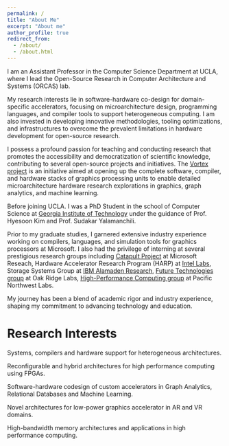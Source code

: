 ```yaml
---
permalink: /
title: "About Me"
excerpt: "About me"
author_profile: true
redirect_from: 
  - /about/
  - /about.html
---
```


I am an Assistant Professor in the Computer Science Department at UCLA, where I lead the Open-Source Research in Computer Architecture and Systems (ORCAS) lab.

 My research interests lie in software-hardware co-design for domain-specific accelerators, focusing on microarchitecture design, programming languages, and compiler tools to support heterogeneous computing. I am also invested in developing innovative methodologies, tooling optimizations, and infrastructures to overcome the prevalent limitations in hardware development for open-source research.

I possess a profound passion for teaching and conducting research that promotes the accessibility and democratization of scientific knowledge, contributing to several open-source projects and initiatives. The [Vortex project](https://vortex.cc.gatech.edu/)  is an initiative aimed at opening up the complete software, compiler, and hardware stacks of graphics processing units to enable detailed microarchitecture hardware research explorations in graphics, graph analytics, and machine learning.

Before joining UCLA. I was a PhD Student in the school of Computer Science at [Georgia Institute of Technology](https://www.cc.gatech.edu/) under the guidance of Prof. Hyesoon Kim and Prof. Sudakar Yalamanchili.

Prior to my graduate studies, I garnered extensive industry experience working on compilers, languages, and simulation tools for graphics processors at Microsoft. I also had the privilege of interning at several prestigious research groups including [Catapult Project](https://www.microsoft.com/en-us/research/project/project-catapult/) at Microsoft Reseach, Hardware Accelerator Research Program (HARP) at [Intel Labs](https://www.intel.com/content/www/us/en/research/overview.html), Storage Systems Group at [IBM Alamaden Research](https://research.ibm.com/labs/almaden/), [Future Technologies group](https://www.ornl.gov/group/ft) at Oak Ridge Labs, [High-Performance Computing group](https://www.pnnl.gov/high-performance-computing) at Pacific Northwest Labs.

My journey has been a blend of academic rigor and industry experience, shaping my commitment to advancing technology and education.

Research Interests
======

Systems, compilers and hardware support for heterogeneous architectures.

Reconfigurable and hybrid architectures for high performance computing using FPGAs.

Software-hardware codesign of custom accelerators in Graph Analytics, Relational Databases and Machine Learning.

Novel architectures for low-power graphics accelerator in AR and VR domains.

High-bandwidth memory architectures and applications in high performance computing.